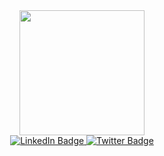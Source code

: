 <!--
### Hi there 👋
-->

<!--
**mingyuliuu/mingyuliuu** is a ✨ _special_ ✨ repository because its `README.md` (this file) appears on your GitHub profile.

Here are some ideas to get you started:

- 🔭 I’m currently working on ...
- 🌱 I’m currently learning ...
- 👯 I’m looking to collaborate on ...
- 🤔 I’m looking for help with ...
- 💬 Ask me about ...
- 📫 How to reach me: ...
- 😄 Pronouns: ...
- ⚡ Fun fact: ...
-->

<div id="header" align="center">
  <img src="https://media.giphy.com/media/ZDxrPdX4Au7St8r36N/giphy.gif" width="200"/>

  <div id="badges">
    <a href="your-linkedin-URL">
      <img src="https://img.shields.io/badge/LinkedIn-D0D5F7?style=for-the-badge&logo=linkedin&logoColor=black" alt="LinkedIn Badge"/>
    </a>
    <a href="https://mingyuliumr.com/">
      <img src="https://img.shields.io/badge/Personal_website-F6DAE4?style=for-the-badge" alt="Twitter Badge"/>
    </a>
  </div>
</div>



